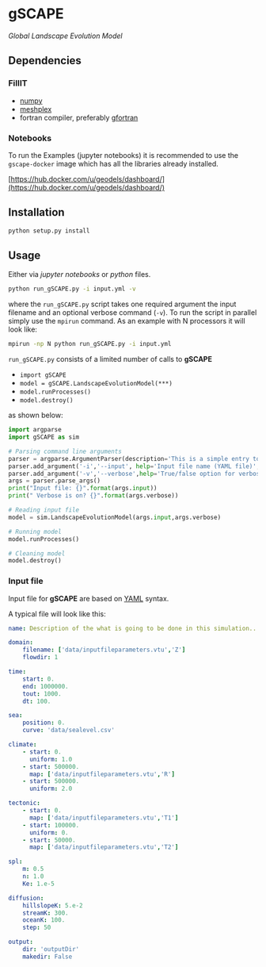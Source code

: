 # gSCAPE

_Global Landscape Evolution Model_

## Dependencies

### FillIT

+ [numpy](http://numpy.org)
+ [meshplex](https://github.com/nschloe/meshplex)
+ fortran compiler, preferably [gfortran](https://gcc.gnu.org/wiki/GFortran)

### Notebooks

To run the Examples (jupyter notebooks) it is recommended to use the `gscape-docker` image which has all the libraries already installed.

[https://hub.docker.com/u/geodels/dashboard/](https://hub.docker.com/u/geodels/dashboard/)

## Installation

```bash
python setup.py install
```

## Usage

Either via _jupyter notebooks_ or _python_ files.

```bash
python run_gSCAPE.py -i input.yml -v
```

where the `run_gSCAPE.py` script takes one required argument the input filename and an optional verbose command (`-v`).  To run the script in parallel simply use the `mpirun` command. As an example with N processors it will look like:

```bash
mpirun -np N python run_gSCAPE.py -i input.yml
```

`run_gSCAPE.py` consists of a limited number of calls to **gSCAPE**
+ `import gSCAPE`
+ `model = gSCAPE.LandscapeEvolutionModel(***)`
+ `model.runProcesses()`
+ `model.destroy()`

as shown below:

```python
import argparse
import gSCAPE as sim

# Parsing command line arguments
parser = argparse.ArgumentParser(description='This is a simple entry to run gSCAPE model.',add_help=True)
parser.add_argument('-i','--input', help='Input file name (YAML file)',required=True)
parser.add_argument('-v','--verbose',help='True/false option for verbose', required=False,action="store_true",default=False)
args = parser.parse_args()
print("Input file: {}".format(args.input))
print(" Verbose is on? {}".format(args.verbose))

# Reading input file
model = sim.LandscapeEvolutionModel(args.input,args.verbose)

# Running model
model.runProcesses()

# Cleaning model
model.destroy()
```

### Input file

Input file for **gSCAPE** are based on [YAML](https://circleci.com/blog/what-is-yaml-a-beginner-s-guide/) syntax.

A typical file will look like this:

```YAML
name: Description of the what is going to be done in this simulation...

domain:
    filename: ['data/inputfileparameters.vtu','Z']
    flowdir: 1

time:
    start: 0.
    end: 1000000.
    tout: 1000.
    dt: 100.

sea:
    position: 0.
    curve: 'data/sealevel.csv'

climate:
    - start: 0.
      uniform: 1.0
    - start: 500000.
      map: ['data/inputfileparameters.vtu','R']
    - start: 500000.
      uniform: 2.0

tectonic:
    - start: 0.
      map: ['data/inputfileparameters.vtu','T1']
    - start: 100000.
      uniform: 0.
    - start: 50000.
      map: ['data/inputfileparameters.vtu','T2']

spl:
    m: 0.5
    n: 1.0
    Ke: 1.e-5

diffusion:
    hillslopeK: 5.e-2
    streamK: 300.
    oceanK: 100.
    step: 50

output:
    dir: 'outputDir'
    makedir: False

```
